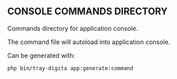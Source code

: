 ## CONSOLE COMMANDS DIRECTORY

Commands directory for application console.

The command file will autoload into application console.

Can be generated with:

```bash
php bin/tray-digita app:generate:command
```
